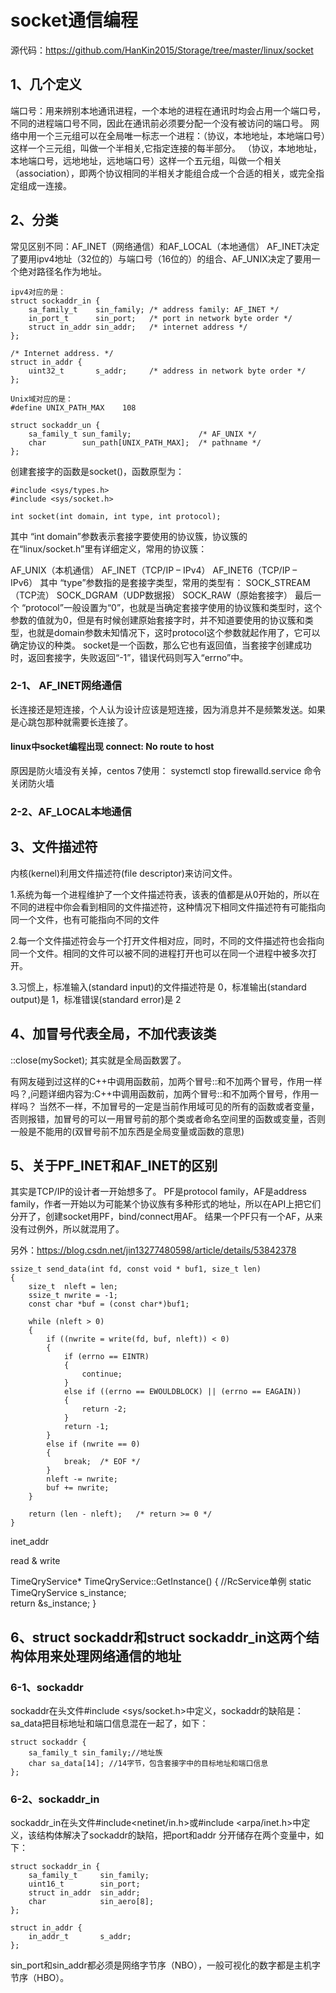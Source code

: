 # socket通信编程

源代码：https://github.com/HanKin2015/Storage/tree/master/linux/socket

## 1、几个定义
端口号：用来辨别本地通讯进程，一个本地的进程在通讯时均会占用一个端口号，不同的进程端口号不同，因此在通讯前必须要分配一个没有被访问的端口号。
网络中用一个三元组可以在全局唯一标志一个进程：（协议，本地地址，本地端口号）这样一个三元组，叫做一个半相关,它指定连接的每半部分。
（协议，本地地址，本地端口号，远地地址，远地端口号）这样一个五元组，叫做一个相关（association），即两个协议相同的半相关才能组合成一个合适的相关，或完全指定组成一连接。


## 2、分类
常见区别不同：AF_INET（网络通信）和AF_LOCAL（本地通信）
AF_INET决定了要用ipv4地址（32位的）与端口号（16位的）的组合、AF_UNIX决定了要用一个绝对路径名作为地址。

```
ipv4对应的是： 
struct sockaddr_in {
    sa_family_t    sin_family; /* address family: AF_INET */
    in_port_t      sin_port;   /* port in network byte order */
    struct in_addr sin_addr;   /* internet address */
};

/* Internet address. */
struct in_addr {
    uint32_t       s_addr;     /* address in network byte order */
};

Unix域对应的是： 
#define UNIX_PATH_MAX    108

struct sockaddr_un { 
    sa_family_t sun_family;               /* AF_UNIX */ 
    char        sun_path[UNIX_PATH_MAX];  /* pathname */ 
};
```

创建套接字的函数是socket()，函数原型为：
```
#include <sys/types.h>
#include <sys/socket.h>

int socket(int domain, int type, int protocol);
```
其中 “int domain”参数表示套接字要使用的协议簇，协议簇的在“linux/socket.h”里有详细定义，常用的协议簇：

AF_UNIX（本机通信）
AF_INET（TCP/IP – IPv4）
AF_INET6（TCP/IP – IPv6）
其中 “type”参数指的是套接字类型，常用的类型有：
SOCK_STREAM（TCP流）
SOCK_DGRAM（UDP数据报）
SOCK_RAW（原始套接字）
最后一个 “protocol”一般设置为“0”，也就是当确定套接字使用的协议簇和类型时，这个参数的值就为0，但是有时候创建原始套接字时，并不知道要使用的协议簇和类型，也就是domain参数未知情况下，这时protocol这个参数就起作用了，它可以确定协议的种类。
socket是一个函数，那么它也有返回值，当套接字创建成功时，返回套接字，失败返回“-1”，错误代码则写入“errno”中。

### 2-1、 AF_INET网络通信
长连接还是短连接，个人认为设计应该是短连接，因为消息并不是频繁发送。如果是心跳包那种就需要长连接了。

#### linux中socket编程出现 connect: No route to host
原因是防火墙没有关掉，centos 7使用： systemctl stop firewalld.service 命令关闭防火墙

### 2-2、AF_LOCAL本地通信




## 3、文件描述符
内核(kernel)利用文件描述符(file descriptor)来访问文件。

1.系统为每一个进程维护了一个文件描述符表，该表的值都是从0开始的，所以在不同的进程中你会看到相同的文件描述符，这种情况下相同文件描述符有可能指向同一个文件，也有可能指向不同的文件

2.每一个文件描述符会与一个打开文件相对应，同时，不同的文件描述符也会指向同一个文件。相同的文件可以被不同的进程打开也可以在同一个进程中被多次打开。

3.习惯上，标准输入(standard input)的文件描述符是 0，标准输出(standard output)是 1，标准错误(standard error)是 2






## 4、加冒号代表全局，不加代表该类
::close(mySocket);
其实就是全局函数罢了。

有网友碰到过这样的C++中调用函数前，加两个冒号::和不加两个冒号，作用一样吗？,问题详细内容为:C++中调用函数前，加两个冒号::和不加两个冒号，作用一样吗？
当然不一样，不加冒号的一定是当前作用域可见的所有的函数或者变量，否则报错，加冒号的可以一用冒号前的那个类或者命名空间里的函数或变量，否则一般是不能用的(双冒号前不加东西是全局变量或函数的意思)


## 5、关于PF_INET和AF_INET的区别
其实是TCP/IP的设计者一开始想多了。
PF是protocol family，AF是address family，作者一开始以为可能某个协议族有多种形式的地址，所以在API上把它们分开了，创建socket用PF，bind/connect用AF。
结果一个PF只有一个AF，从来没有过例外，所以就混用了。

另外：https://blog.csdn.net/jin13277480598/article/details/53842378
```
ssize_t send_data(int fd, const void * buf1, size_t len)
{
	size_t 	nleft = len;
    ssize_t nwrite = -1;
    const char *buf = (const char*)buf1;
    
    while (nleft > 0)
    {
        if ((nwrite = write(fd, buf, nleft)) < 0)
        {
            if (errno == EINTR)
            {
                continue;
            }
			else if ((errno == EWOULDBLOCK) || (errno == EAGAIN))
			{
				return -2;
			}
            return -1;
        }
		else if (nwrite == 0)
		{
			break;	/* EOF */
		}
        nleft -= nwrite;
		buf += nwrite;
    }

	return (len - nleft);	/* return >= 0 */
}
```
inet_addr

read & write

TimeQryService* TimeQryService::GetInstance()
{
    //RcService单例
    static TimeQryService s_instance;    
    return &s_instance;
}

## 6、struct sockaddr和struct sockaddr_in这两个结构体用来处理网络通信的地址

### 6-1、sockaddr
sockaddr在头文件#include <sys/socket.h>中定义，sockaddr的缺陷是：sa_data把目标地址和端口信息混在一起了，如下：
```
struct sockaddr {  
	sa_family_t sin_family;//地址族
	char sa_data[14]; //14字节，包含套接字中的目标地址和端口信息               
}; 
```

### 6-2、sockaddr_in
sockaddr_in在头文件#include<netinet/in.h>或#include <arpa/inet.h>中定义，该结构体解决了sockaddr的缺陷，把port和addr 分开储存在两个变量中，如下：
```
struct sockaddr_in {
	sa_family_t 	sin_family;
	uint16_t 		sin_port;
	struct in_addr 	sin_addr;
	char			sin_aero[8];
};

struct in_addr {
	in_addr_t		s_addr;
};
```
sin_port和sin_addr都必须是网络字节序（NBO），一般可视化的数字都是主机字节序（HBO）。
















